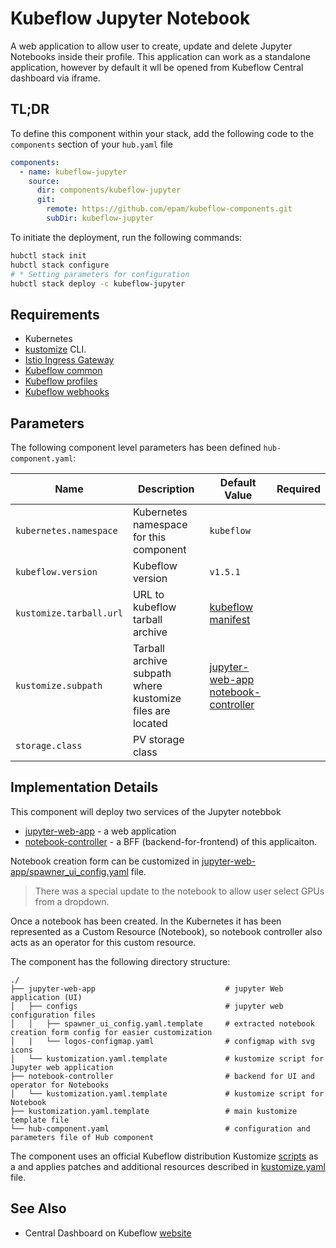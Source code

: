 # Kubeflow Jupyter Notebook

A web application to allow user to create, update and delete Jupyter Notebooks inside their profile. This application
can work as a standalone application, however by default it wll be opened from Kubeflow Central dashboard via iframe.

## TL;DR

To define this component within your stack, add the following code to the `components` section of your  `hub.yaml` file

```yaml  
components:
  - name: kubeflow-jupyter
    source:
      dir: components/kubeflow-jupyter
      git:
        remote: https://github.com/epam/kubeflow-components.git
        subDir: kubeflow-jupyter
```

To initiate the deployment, run the following commands:

  ```bash
hubctl stack init
hubctl stack configure
# * Setting parameters for configuration
hubctl stack deploy -c kubeflow-jupyter
```

## Requirements

- Kubernetes
- [kustomize](https://kustomize.io) CLI.
- [Istio Ingress Gateway](/istio-ingressgateway)
- [Kubeflow common](/kubeflow-common)
- [Kubeflow profiles](/kubeflow-profiles)
- [Kubeflow webhooks](/kubeflow-webhooks)

## Parameters

The following component level parameters has been defined `hub-component.yaml`:

| Name                    | Description                                               | Default Value                                                                                                                                                                                                                 | Required 
|-------------------------|-----------------------------------------------------------|-------------------------------------------------------------------------------------------------------------------------------------------------------------------------------------------------------------------------------|:--------:|
| `kubernetes.namespace`  | Kubernetes namespace for this component                   | `kubeflow`                                                                                                                                                                                                                    |          |
| `kubeflow.version`      | Kubeflow version                                       | `v1.5.1`                                                                                                                                                                                                                      |          |
| `kustomize.tarball.url` | URL to kubeflow tarball archive                           | [kubeflow manifest](https://github.com/kubeflow/manifests/tree/master)                                                                                                                                                        |          |
| `kustomize.subpath`     | Tarball archive subpath where kustomize files are located | [jupyter-web-app](https://github.com/kubeflow/manifests/tree/master/apps/jupyter/jupyter-web-app/upstream) [notebook-controller](https://github.com/kubeflow/manifests/tree/master/apps/jupyter/notebook-controller/upstream) |          |
| `storage.class`         | PV storage class                                          |                                                                                                                                                                                                                               |          |

## Implementation Details

This component will deploy two services of the Jupyter notebbok

- [jupyter-web-app](jupyter-web-app) - a web application
- [notebook-controller](notebook-controller) - a BFF (backend-for-frontend) of this applicaiton.

Notebook creation form can be customized
in [jupyter-web-app/spawner_ui_config.yaml](components/kubeflow-jupyter/jupyter-web-app/spawner_ui_config.yaml.template)
file.

> There was a special update to the notebook to allow user select GPUs from a dropdown.

Once a notebook has been created. In the Kubernetes it has been represented as a Custom Resource (Notebook), so notebook
controller also acts as an operator for this custom resource.

The component has the following directory structure:

```text
./
├── jupyter-web-app                             # jupyter Web application (UI)
│   ├── configs                                 # jupyter web configuration files 
│   │   ├── spawner_ui_config.yaml.template     # extracted notebook creation form config for easier customization
│   |   └── logos-configmap.yaml                # configmap with svg icons
│   └── kustomization.yaml.template             # kustomize script for Jupyter web application
├── notebook-controller                         # backend for UI and operator for Notebooks
│   └── kustomization.yaml.template             # kustomize script for Notebook
├── kustomization.yaml.template                 # main kustomize template file
└── hub-component.yaml                          # configuration and parameters file of Hub component
```

The component uses an official Kubeflow distribution Kustomize [scripts]("https://github.com/kubeflow/manifests/") as a
and applies patches and additional resources described in [kustomize.yaml](kustomization.yaml.template) file.

## See Also

- Central Dashboard on Kubeflow [website](https://www.kubeflow.org/docs/components/central-dash/overview/)
